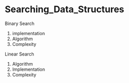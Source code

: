 # Searching_Data_Structures

Binary Search 
  1. implementation
  2. Algorithm
  3. Complexity

Linear Search 
  1. Algorithm
  2. Implementation
  3. Complexity
